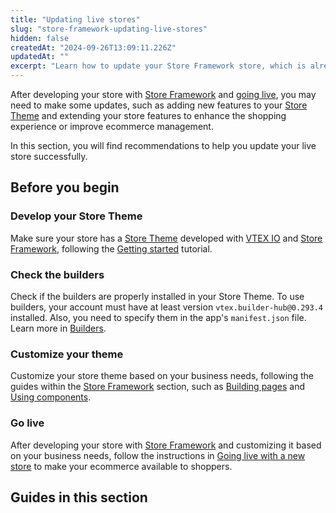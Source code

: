 ```yaml
---
title: "Updating live stores"
slug: "store-framework-updating-live-stores"
hidden: false
createdAt: "2024-09-26T13:09:11.226Z"
updatedAt: ""
excerpt: "Learn how to update your Store Framework store, which is already live and accessible to shoppers."
---
```


After developing your store with [Store Framework](https://developers.vtex.com/docs/guides/store-framework) and [going live](https://developers.vtex.com/docs/guides/vtex-io-documentation-go-live), you may need to make some updates, such as adding new features to your [Store Theme](https://developers.vtex.com/docs/guides/vtex-io-documentation-store-theme) and extending your store features to enhance the shopping experience or improve ecommerce management.

In this section, you will find recommendations to help you update your live store successfully.

## Before you begin

<Steps>

### Develop your Store Theme

Make sure your store has a [Store Theme](https://developers.vtex.com/docs/guides/vtex-io-documentation-store-theme) developed with [VTEX IO](https://developers.vtex.com/docs/guides/vtex-io-documentation-what-is-vtex-io) and [Store Framework](https://developers.vtex.com/docs/guides/store-framework), following the [Getting started](https://developers.vtex.com/docs/guides/getting-started-3) tutorial.

### Check the builders

Check if the builders are properly installed in your Store Theme. To use builders, your account must have at least version `vtex.builder-hub@0.293.4` installed. Also, you need to specify them in the app's `manifest.json` file. Learn more in [Builders](https://developers.vtex.com/docs/guides/vtex-io-documentation-builders).

### Customize your theme

Customize your store theme based on your business needs, following the guides within the [Store Framework](https://developers.vtex.com/docs/guides/store-framework) section, such as [Building pages](https://developers.vtex.com/docs/guides/store-framework-building-pages) and [Using components](https://developers.vtex.com/docs/guides/store-framework-using-components).

### Go live

After developing your store with [Store Framework](https://developers.vtex.com/docs/guides/store-framework) and customizing it based on your business needs, follow the instructions in [Going live with a new store](https://developers.vtex.com/docs/guides/vtex-io-documentation-go-live) to make your ecommerce available to shoppers.

</Steps>

## Guides in this section

<Flex>

<WhatsNextCard
title="Migrating CMS settings after a major theme update"
description="Learn how to migrate CMS settings when updating to a major theme version."
linkTo="https://developers.vtex.com/docs/guides/vtex-io-documentation-migrating-cms-settings-after-major-update"
linkTitle="See more"
/>

<WhatsNextCard
title="Installing apps on live stores"
description="Discover best practices for adding and managing apps on your live store."
linkTo="https://developers.vtex.com/docs/guides/vtex-io-documentation-installing-apps-in-live-stores-best-practices"
linkTitle="See more"
/>

</Flex>
